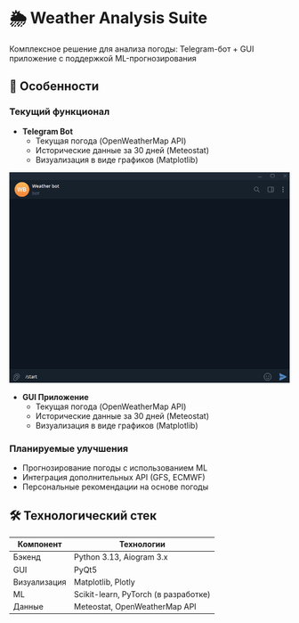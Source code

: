 # 🌦️ Weather Analysis Suite

Комплексное решение для анализа погоды: Telegram-бот + GUI приложение с поддержкой ML-прогнозирования

## 📌 Особенности

### Текущий функционал
- **Telegram Bot**
  - Текущая погода (OpenWeatherMap API)
  - Исторические данные за 30 дней (Meteostat)
  - Визуализация в виде графиков (Matplotlib)
 
 ![Demo](docs/tg_bot_work.gif)

- **GUI Приложение**
  - Текущая погода (OpenWeatherMap API)
  - Исторические данные за 30 дней (Meteostat)
  - Визуализация в виде графиков (Matplotlib)

### Планируемые улучшения
- Прогнозирование погоды с использованием ML 
- Интеграция дополнительных API (GFS, ECMWF)
- Персональные рекомендации на основе погоды

## 🛠️ Технологический стек

| Компонент       | Технологии                          |
|-----------------|-------------------------------------|
| Бэкенд         | Python 3.13, Aiogram 3.x            |
| GUI            | PyQt5                               |
| Визуализация   | Matplotlib, Plotly                  |
| ML             | Scikit-learn, PyTorch (в разработке)|
| Данные         | Meteostat, OpenWeatherMap API       |


  
